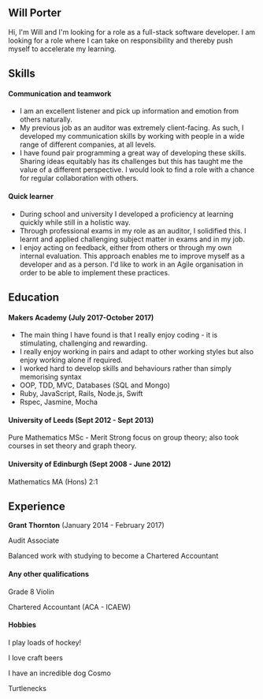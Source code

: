 ## Will Porter

Hi, I'm Will and I'm looking for a role as a full-stack software developer. I am looking for a role where I can take on responsibility and thereby push myself to accelerate my learning. 


## Skills

#### Communication and teamwork

- I am an excellent listener and pick up information and emotion from others naturally.
- My previous job as an auditor was extremely client-facing. As such, I developed my communication skills by working with people in a wide range of different companies, at all levels.
- I have found pair programming a great way of developing these skills. Sharing ideas equitably has its challenges but this has taught me the value of a different perspective. I would look to find a role with a chance for regular collaboration with others.

#### Quick learner

- During school and university I developed a proficiency at learning quickly while still in a holistic way.
- Through professional exams in my role as an auditor, I solidified this. I learnt and applied challenging subject matter in exams and in my job.
- I enjoy acting on feedback, either from others or through my own internal evaluation. This approach enables me to improve myself as a developer and as a person. I'd like to work in an Agile organisation in order to be able to implement these practices.

## Education

#### Makers Academy (July 2017-October 2017)

- The main thing I have found is that I really enjoy coding - it is stimulating, challenging and rewarding.
- I really enjoy working in pairs and adapt to other working styles but also enjoy working alone if required.
- I worked hard to develop skills and behaviours rather than simply memorising syntax
- OOP, TDD, MVC, Databases (SQL and Mongo)
- Ruby, JavaScript, Rails, Node.js, Swift
- Rspec, Jasmine, Mocha

#### University of Leeds (Sept 2012 - Sept 2013)

Pure Mathematics MSc - Merit
Strong focus on group theory; also took courses in set theory and graph theory.

#### University of Edinburgh (Sept 2008 - June 2012)

Mathematics MA (Hons) 2:1

## Experience

**Grant Thornton** (January 2014 - February 2017)

Audit Associate

Balanced work with studying to become a Chartered Accountant

#### Any other qualifications

Grade 8 Violin

Chartered Accountant (ACA - ICAEW)


#### Hobbies
I play loads of hockey!

I love craft beers

I have an incredible dog Cosmo

Turtlenecks
